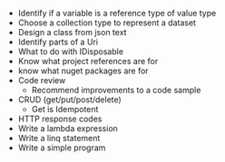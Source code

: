 * Identify if a variable is a reference type of value type
* Choose a collection type to represent a dataset
* Design a class from json text
* Identify parts of a Uri
* What to do with IDisposable
* Know what project references are for
* know what nuget packages are for
* Code review
  * Recommend improvements to a code sample
* CRUD (get/put/post/delete)
  * Get is Idempotent
* HTTP response codes
* Write a lambda expression
* Write a linq statement
* Write a simple program
